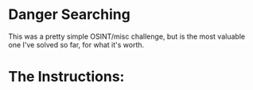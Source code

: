 # Danger Searching
This was a pretty simple OSINT/misc challenge, but is the most valuable one I've solved so far, for what it's worth.
# The Instructions:

